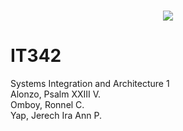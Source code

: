 <a href="#">
  <h3 align="center">
    <img src="https://i.ibb.co/Tt1wXLm/banner-Text.png"/>
  </h3>
</a>

# IT342<br/>
Systems Integration and Architecture 1<br/>
Alonzo, Psalm XXIII V.<br/>
Omboy, Ronnel C.<br/>
Yap, Jerech Ira Ann P.
